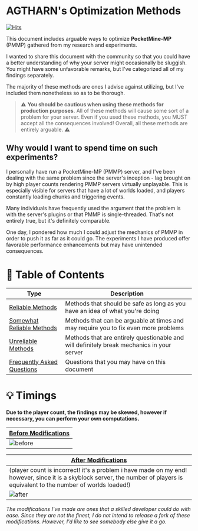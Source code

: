 # AGTHARN's Optimization Methods
[![Hits](https://hits.sh/github.com/AGTHARN/PMMP-Optimizations.svg?view=today-total&style=flat-square&label=views)](https://hits.sh/github.com/AGTHARN/PMMP-Optimizations/)

This document includes arguable ways to optimize **PocketMine-MP** (PMMP) gathered from my research and experiments. 

I wanted to share this document with the community so that you could have a better understanding of why your server might occasionally be sluggish. You might have some unfavorable remarks, but I've categorized all of my findings separately.

The majority of these methods are ones I advise against utilizing, but I've included them nonetheless so as to be thorough. 

> ⚠️ **You should be cautious when using these methods for production purposes**. All of these methods will cause some sort of a problem for your server. Even if you used these methods, you MUST accept all the consequences involved! Overall, all these methods are entirely arguable. ⚠️

## Why would I want to spend time on such experiments?
I personally have run a PocketMine-MP (PMMP) server, and I've been dealing with the same problem since the server's inception - lag brought on by high player counts rendering PMMP servers virtually unplayable. This is especially visible for servers that have a lot of worlds loaded, and players constantly loading chunks and triggering events.

Many individuals have frequently used the argument that the problem is with the server's plugins or that PMMP is single-threaded. That's not entirely true, but it's definitely comparable.

One day, I pondered how much I could adjust the mechanics of PMMP in order to push it as far as it could go. The experiments I have produced offer favorable performance enhancements but may have unintended consequences.

# 🌟 Table of Contents
| Type | Description |
| ----------- | ------- |
| [Reliable Methods](https://github.com/AGTHARN/PMMP-Optimizations/blob/main/docs/RELIABLE.md) | Methods that should be safe as long as you have an idea of what you're doing |
| [Somewhat Reliable Methods](https://github.com/AGTHARN/PMMP-Optimizations/blob/main/docs/SOMEWHAT_RELIABLE.md) | Methods that can be arguable at times and may require you to fix even more problems |
| [Unreliable Methods](https://github.com/AGTHARN/PMMP-Optimizations/blob/main/docs/UNRELIABLE.md) | Methods that are entirely questionable and will definitely break mechanics in your server |
| [Frequently Asked Questions](https://github.com/AGTHARN/PMMP-Optimizations/blob/main/docs/FAQ.md) | Questions that you may have on this document |

# 💡 Timings

**Due to the player count, the findings may be skewed, however if necessary, you can perform your own computations.**

| [Before Modifications](https://timings.pmmp.io/?id=222286) |
| ----------- |
| ![before](https://user-images.githubusercontent.com/63234276/180207286-eb69ac8e-697e-4e0d-903d-bdaa6a023248.png) |

| [After Modifications](https://timings.pmmp.io/?id=227338) |
| ----------- |
| (player count is incorrect! it's a problem i have made on my end! however, since it is a skyblock server, the number of players is equivalent to the number of worlds loaded!) |
| ![after](https://user-images.githubusercontent.com/63234276/180207462-6a27702e-25f9-4731-bc7e-11b63d17b5d4.png) |

*The modifications I've made are ones that a skilled developer could do with ease. Since they are not the finest, I do not intend to release a fork of these modifications. However, I'd like to see somebody else give it a go.*